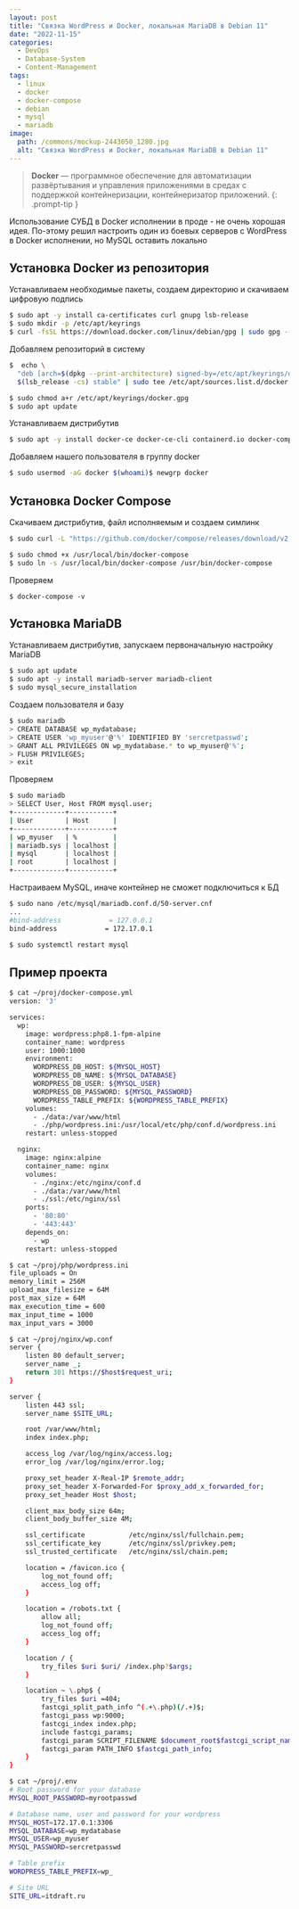 ```yaml
---
layout: post
title: "Связка WordPress и Docker, локальная MariaDB в Debian 11"
date: "2022-11-15"
categories:
  - DevOps
  - Database-System
  - Content-Management
tags:
  - linux
  - docker
  - docker-compose
  - debian
  - mysql
  - mariadb
image:
  path: /commons/mockup-2443050_1280.jpg
  alt: "Связка WordPress и Docker, локальная MariaDB в Debian 11"
---
```


> **Docker** — программное обеспечение для автоматизации развёртывания и управления приложениями в средах с поддержкой контейнеризации, контейнеризатор приложений.
{: .prompt-tip }

Использование СУБД в Docker исполнении в проде - не очень хорошая идея. По-этому решил настроить один из боевых серверов c WordPress в Docker исполнении, но MySQL оставить локально

## Установка Docker из репозитория

Устанавливаем необходимые пакеты, создаем директорию и скачиваем цифровую подпись
```sh
$ sudo apt -y install ca-certificates curl gnupg lsb-release
$ sudo mkdir -p /etc/apt/keyrings
$ curl -fsSL https://download.docker.com/linux/debian/gpg | sudo gpg --dearmor -o /etc/apt/keyrings/docker.gpg
```

Добавляем репозиторий в систему
```sh
$  echo \
  "deb [arch=$(dpkg --print-architecture) signed-by=/etc/apt/keyrings/docker.gpg] https://download.docker.com/linux/debian \
  $(lsb_release -cs) stable" | sudo tee /etc/apt/sources.list.d/docker.list > /dev/null

$ sudo chmod a+r /etc/apt/keyrings/docker.gpg
$ sudo apt update
```

Устанавливаем дистрибутив
```sh
$ sudo apt -y install docker-ce docker-ce-cli containerd.io docker-compose-plugin
```

Добавляем нашего пользователя в группу docker
```sh
$ sudo usermod -aG docker $(whoami)$ newgrp docker
```

## Установка Docker Compose

Скачиваем дистрибутив, файл исполняемым и создаем симлинк
```sh
$ sudo curl -L "https://github.com/docker/compose/releases/download/v2.12.2/docker-compose-linux-x86_64" -o /usr/local/bin/docker-compose

$ sudo chmod +x /usr/local/bin/docker-compose
$ sudo ln -s /usr/local/bin/docker-compose /usr/bin/docker-compose
```

Проверяем
```
$ docker-compose -v
```

## Установка MariaDB

Устанавливаем дистрибутив, запускаем первоначальную настройку MariaDB
```sh
$ sudo apt update
$ sudo apt -y install mariadb-server mariadb-client
$ sudo mysql_secure_installation
```

Создаем пользователя и базу
```sh
$ sudo mariadb
> CREATE DATABASE wp_mydatabase;
> CREATE USER 'wp_myuser'@'%' IDENTIFIED BY 'sercretpasswd';
> GRANT ALL PRIVILEGES ON wp_mydatabase.* to wp_myuser@'%';
> FLUSH PRIVILEGES;
> exit
```

Проверяем
```sh
$ sudo mariadb
> SELECT User, Host FROM mysql.user;
+-------------+-----------+
| User        | Host      |
+-------------+-----------+
| wp_myuser   | %         |
| mariadb.sys | localhost |
| mysql       | localhost |
| root        | localhost |
+-------------+-----------+
```

Настраиваем MySQL, иначе контейнер не сможет подключиться к БД
```sh
$ sudo nano /etc/mysql/mariadb.conf.d/50-server.cnf
...
#bind-address            = 127.0.0.1
bind-address            = 172.17.0.1

$ sudo systemctl restart mysql
```

## Пример проекта

```sh
$ cat ~/proj/docker-compose.yml
version: '3'

services:
  wp:
    image: wordpress:php8.1-fpm-alpine
    container_name: wordpress
    user: 1000:1000
    environment:
      WORDPRESS_DB_HOST: ${MYSQL_HOST}
      WORDPRESS_DB_NAME: ${MYSQL_DATABASE}
      WORDPRESS_DB_USER: ${MYSQL_USER}
      WORDPRESS_DB_PASSWORD: ${MYSQL_PASSWORD}
      WORDPRESS_TABLE_PREFIX: ${WORDPRESS_TABLE_PREFIX}
    volumes:
      - ./data:/var/www/html
      - ./php/wordpress.ini:/usr/local/etc/php/conf.d/wordpress.ini
    restart: unless-stopped

  nginx:
    image: nginx:alpine
    container_name: nginx
    volumes:
      - ./nginx:/etc/nginx/conf.d
      - ./data:/var/www/html
      - ./ssl:/etc/nginx/ssl
    ports:
      - '80:80'
      - '443:443'
    depends_on:
      - wp
    restart: unless-stopped
```

```sh
$ cat ~/proj/php/wordpress.ini
file_uploads = On
memory_limit = 256M
upload_max_filesize = 64M
post_max_size = 64M
max_execution_time = 600
max_input_time = 1000
max_input_vars = 3000
```

```sh
$ cat ~/proj/nginx/wp.conf
server {
    listen 80 default_server;
    server_name _;
    return 301 https://$host$request_uri;
}

server {
    listen 443 ssl;
    server_name $SITE_URL;

    root /var/www/html;
    index index.php;

    access_log /var/log/nginx/access.log;
    error_log /var/log/nginx/error.log;

    proxy_set_header X-Real-IP $remote_addr;
    proxy_set_header X-Forwarded-For $proxy_add_x_forwarded_for;
    proxy_set_header Host $host;

    client_max_body_size 64m;
    client_body_buffer_size 4M;

    ssl_certificate           /etc/nginx/ssl/fullchain.pem;
    ssl_certificate_key       /etc/nginx/ssl/privkey.pem;
    ssl_trusted_certificate   /etc/nginx/ssl/chain.pem;

    location = /favicon.ico {
        log_not_found off;
        access_log off;
    }

    location = /robots.txt {
        allow all;
        log_not_found off;
        access_log off;
    }

    location / {
        try_files $uri $uri/ /index.php?$args;
    }

    location ~ \.php$ {
        try_files $uri =404;
        fastcgi_split_path_info ^(.+\.php)(/.+)$;
        fastcgi_pass wp:9000;
        fastcgi_index index.php;
        include fastcgi_params;
        fastcgi_param SCRIPT_FILENAME $document_root$fastcgi_script_name;
        fastcgi_param PATH_INFO $fastcgi_path_info;
    }
}
```

```sh
$ cat ~/proj/.env
# Root password for your database
MYSQL_ROOT_PASSWORD=myrootpasswd

# Database name, user and password for your wordpress
MYSQL_HOST=172.17.0.1:3306
MYSQL_DATABASE=wp_mydatabase
MYSQL_USER=wp_myuser
MYSQL_PASSWORD=sercretpasswd

# Table prefix
WORDPRESS_TABLE_PREFIX=wp_

# Site URL
SITE_URL=itdraft.ru
```
